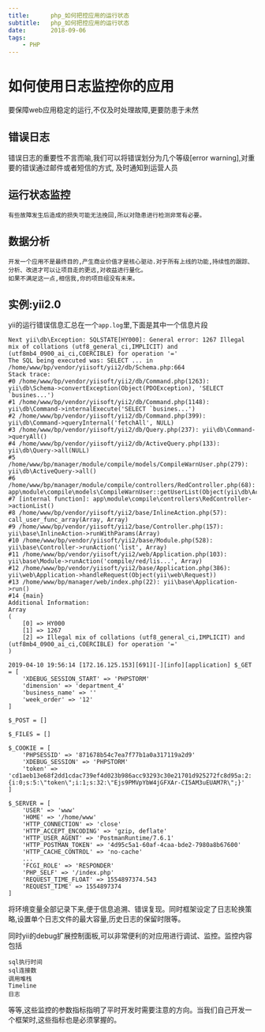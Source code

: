 ```yaml
---
title:      php_如何把控应用的运行状态
subtitle:   php_如何把控应用的运行状态
date:       2018-09-06
tags:
    - PHP
---
```


# 如何使用日志监控你的应用

要保障web应用稳定的运行,不仅及时处理故障,更要防患于未然

## 错误日志

错误日志的重要性不言而喻,我们可以将错误划分为几个等级[error warning],对重要的错误通过邮件或者短信的方式,
及时通知到运营人员

## 运行状态监控

	有些故障发生后造成的损失可能无法挽回,所以对隐患进行检测非常有必要。

## 数据分析

	开发一个应用不是最终目的,产生商业价值才是核心驱动.对于所有上线的功能,持续性的跟踪、分析、改进才可以让项目走的更远,对收益进行量化。
	如果不满足这一点,相信我,你的项目组没有未来。

## 实例:yii2.0

yii的运行错误信息汇总在一个`app.log`里,下面是其中一个信息片段

	Next yii\db\Exception: SQLSTATE[HY000]: General error: 1267 Illegal mix of collations (utf8_general_ci,IMPLICIT) and (utf8mb4_0900_ai_ci,COERCIBLE) for operation '='
	The SQL being executed was: SELECT ... in /home/www/bp/vendor/yiisoft/yii2/db/Schema.php:664
	Stack trace:
	#0 /home/www/bp/vendor/yiisoft/yii2/db/Command.php(1263): yii\db\Schema->convertException(Object(PDOException), 'SELECT `busines...')
	#1 /home/www/bp/vendor/yiisoft/yii2/db/Command.php(1148): yii\db\Command->internalExecute('SELECT `busines...')
	#2 /home/www/bp/vendor/yiisoft/yii2/db/Command.php(399): yii\db\Command->queryInternal('fetchAll', NULL)
	#3 /home/www/bp/vendor/yiisoft/yii2/db/Query.php(237): yii\db\Command->queryAll()
	#4 /home/www/bp/vendor/yiisoft/yii2/db/ActiveQuery.php(133): yii\db\Query->all(NULL)
	#5 /home/www/bp/manager/module/compile/models/CompileWarnUser.php(279): yii\db\ActiveQuery->all()
	#6 /home/www/bp/manager/module/compile/controllers/RedController.php(68): app\module\compile\models\CompileWarnUser::getUserList(Object(yii\db\ActiveQuery))
	#7 [internal function]: app\module\compile\controllers\RedController->actionList()
	#8 /home/www/bp/vendor/yiisoft/yii2/base/InlineAction.php(57): call_user_func_array(Array, Array)
	#9 /home/www/bp/vendor/yiisoft/yii2/base/Controller.php(157): yii\base\InlineAction->runWithParams(Array)
	#10 /home/www/bp/vendor/yiisoft/yii2/base/Module.php(528): yii\base\Controller->runAction('list', Array)
	#11 /home/www/bp/vendor/yiisoft/yii2/web/Application.php(103): yii\base\Module->runAction('compile/red/lis...', Array)
	#12 /home/www/bp/vendor/yiisoft/yii2/base/Application.php(386): yii\web\Application->handleRequest(Object(yii\web\Request))
	#13 /home/www/bp/manager/web/index.php(22): yii\base\Application->run()
	#14 {main}
	Additional Information:
	Array
	(
		[0] => HY000
		[1] => 1267
		[2] => Illegal mix of collations (utf8_general_ci,IMPLICIT) and (utf8mb4_0900_ai_ci,COERCIBLE) for operation '='
	)

	2019-04-10 19:56:14 [172.16.125.153][691][-][info][application] $_GET = [
		'XDEBUG_SESSION_START' => 'PHPSTORM'
		'dimension' => 'department_4'
		'business_name' => ''
		'week_order' => '12'
	]

	$_POST = []

	$_FILES = []

	$_COOKIE = [
		'PHPSESSID' => '871678b54c7ea7f77b1a0a317119a2d9'
		'XDEBUG_SESSION' => 'PHPSTORM'
		'token' => 'cd1aeb13e68f2dd1cdac739ef4d023b986acc93293c30e21701d925272fc8d95a:2:{i:0;s:5:\"token\";i:1;s:32:\"Ejs9PMVpYbW4jGFXAr-CI5AM3uEUAM7R\";}'
	]

	$_SERVER = [
		'USER' => 'www'
		'HOME' => '/home/www'
		'HTTP_CONNECTION' => 'close'
		'HTTP_ACCEPT_ENCODING' => 'gzip, deflate'
		'HTTP_USER_AGENT' => 'PostmanRuntime/7.6.1'
		'HTTP_POSTMAN_TOKEN' => '4d95c5a1-60af-4caa-bde2-7980a8b67600'
		'HTTP_CACHE_CONTROL' => 'no-cache'
		...
		'FCGI_ROLE' => 'RESPONDER'
		'PHP_SELF' => '/index.php'
		'REQUEST_TIME_FLOAT' => 1554897374.543
		'REQUEST_TIME' => 1554897374
	]


将环境变量全部记录下来,便于信息追溯、错误复现。同时框架设定了日志轮换策略,设置单个日志文件的最大容量,历史日志的保留时限等。

同时yii的debug扩展控制面板,可以非常便利的对应用进行调试、监控。监控内容包括

	sql执行时间
	sql连接数
	调用堆栈
	Timeline
	日志

等等,这些监控的参数指标指明了平时开发时需要注意的方向。当我们自己开发一个框架时,这些指标也是必须掌握的。





